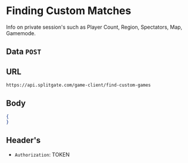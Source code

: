 # Finding Custom Matches
Info on private session's such as Player Count, Region, Spectators, Map, Gamemode.

## Data `POST`
 	

## URL

`https://api.splitgate.com/game-client/find-custom-games`

## Body
```json
{
}
```

## Header's
- `Authorization`: TOKEN